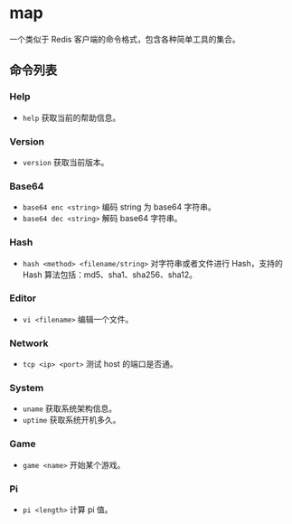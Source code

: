 # map

一个类似于 Redis 客户端的命令格式，包含各种简单工具的集合。

## 命令列表

### Help

- `help` 获取当前的帮助信息。

### Version

- `version` 获取当前版本。

### Base64

- `base64 enc <string>` 编码 string 为 base64 字符串。
- `base64 dec <string>` 解码 base64 字符串。

### Hash

- `hash <method> <filename/string>` 对字符串或者文件进行 Hash，支持的 Hash 算法包括：md5、sha1、sha256、sha12。

### Editor

- `vi <filename>` 编辑一个文件。

### Network

- `tcp <ip> <port>` 测试 host 的端口是否通。

### System

- `uname` 获取系统架构信息。
- `uptime` 获取系统开机多久。

### Game

- `game <name>` 开始某个游戏。

### Pi

- `pi <length>` 计算 pi 值。
